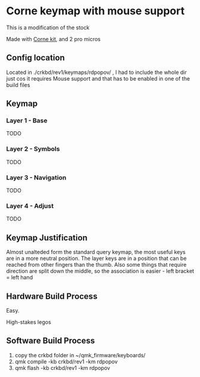 # Corne keymap with mouse support
This is a modification of the stock

Made with [Corne kit](https://mechboards.co.uk/products/helidox-corne-kit#), and 2 pro micros

## Config location
Located in ./crkbd/rev1/keymaps/rdpopov/ , I had to include the whole dir just
cos it requires Mouse support and that has to be enabled in one of the build
files

## Keymap
### Layer 1 - Base
TODO
### Layer 2 - Symbols
TODO
### Layer 3 - Navigation
TODO
### Layer 4 - Adjust
TODO

## Keymap Justification
Almost unalteded form the standard query keymap, the most useful keys are in a
more neutral position. The layer keys are in a position that can be reached from
other fingers than the thumb.
Also some things that require direction are split down the middle, so the
association is easier - left bracket = left hand

## Hardware Build Process
Easy.

High-stakes legos


## Software Build Process
1. copy the crkbd folder in ~/qmk_firmware/keyboards/
2. qmk compile -kb crkbd/rev1 -km rdpopov
3. qmk flash -kb crkbd/rev1 -km rdpopov
